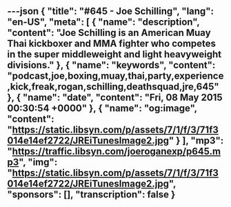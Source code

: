 ---json
{
  "title": "#645 - Joe Schilling",
  "lang": "en-US",
  "meta": [
    {
      "name": "description",
      "content": "Joe Schilling is an American Muay Thai kickboxer and MMA fighter who competes in the super middleweight and light heavyweight divisions."
    },
    {
      "name": "keywords",
      "content": "podcast,joe,boxing,muay,thai,party,experience,kick,freak,rogan,schilling,deathsquad,jre,645"
    },
    {
      "name": "date",
      "content": "Fri, 08 May 2015 00:30:54 +0000"
    },
    {
      "name": "og:image",
      "content": "https://static.libsyn.com/p/assets/7/1/f/3/71f3014e14ef2722/JREiTunesImage2.jpg"
    }
  ],
  "mp3": "https://traffic.libsyn.com/joeroganexp/p645.mp3",
  "img": "https://static.libsyn.com/p/assets/7/1/f/3/71f3014e14ef2722/JREiTunesImage2.jpg",
  "sponsors": [],
  "transcription": false
}
---
<episode-header />

<timemark seconds="0" />

<transcribe-call-to-action />

<episode-footer />